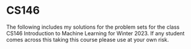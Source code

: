 # CS146

The following includes my solutions for the problem sets for the class CS146 Introduction to Machine Learning for Winter 2023.
If any student comes across this taking this course please use at your own risk.


